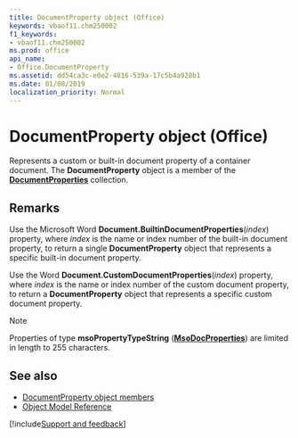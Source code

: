 ```yaml
---
title: DocumentProperty object (Office)
keywords: vbaof11.chm250002
f1_keywords:
- vbaof11.chm250002
ms.prod: office
api_name:
- Office.DocumentProperty
ms.assetid: dd54ca3c-e0e2-4816-539a-17c5b4a928b1
ms.date: 01/08/2019
localization_priority: Normal
---
```



# DocumentProperty object (Office)

Represents a custom or built-in document property of a container document. The **DocumentProperty** object is a member of the **[DocumentProperties](Office.DocumentProperties.md)** collection.


## Remarks

Use the Microsoft Word **Document.BuiltinDocumentProperties**(_index_) property, where _index_ is the name or index number of the built-in document property, to return a single **DocumentProperty** object that represents a specific built-in document property. 

Use the Word **Document.CustomDocumentProperties**(_index_) property, where _index_ is the name or index number of the custom document property, to return a **DocumentProperty** object that represents a specific custom document property.

> [!NOTE] 
> Properties of type **msoPropertyTypeString** (**[MsoDocProperties](office.msodocproperties.md)**) are limited in length to 255 characters.


## See also

- [DocumentProperty object members](overview/library-reference/documentproperty-members-office.md)
- [Object Model Reference](overview/library-reference/reference-object-library-reference-for-office.md)

[!include[Support and feedback](~/includes/feedback-boilerplate.md)]